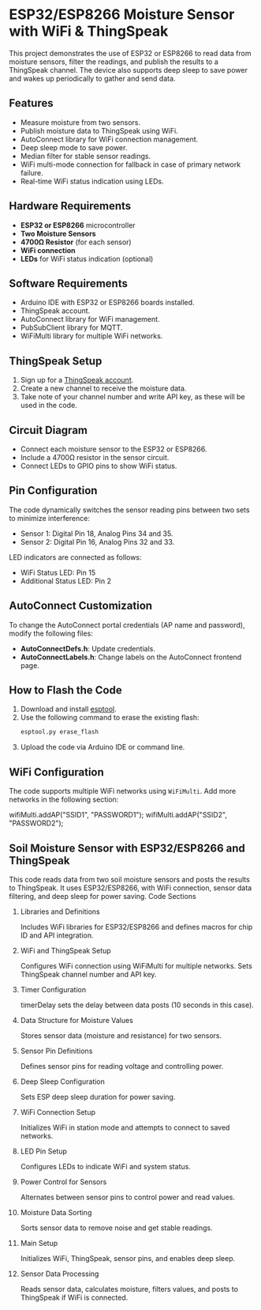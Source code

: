 # ESP32/ESP8266 Moisture Sensor with WiFi & ThingSpeak

This project demonstrates the use of ESP32 or ESP8266 to read data from moisture sensors, filter the readings, and publish the results to a ThingSpeak channel. The device also supports deep sleep to save power and wakes up periodically to gather and send data.

## Features

- Measure moisture from two sensors.
- Publish moisture data to ThingSpeak using WiFi.
- AutoConnect library for WiFi connection management.
- Deep sleep mode to save power.
- Median filter for stable sensor readings.
- WiFi multi-mode connection for fallback in case of primary network failure.
- Real-time WiFi status indication using LEDs.

## Hardware Requirements

- **ESP32 or ESP8266** microcontroller
- **Two Moisture Sensors**
- **4700Ω Resistor** (for each sensor)
- **WiFi connection**
- **LEDs** for WiFi status indication (optional)

## Software Requirements

- Arduino IDE with ESP32 or ESP8266 boards installed.
- ThingSpeak account.
- AutoConnect library for WiFi management.
- PubSubClient library for MQTT.
- WiFiMulti library for multiple WiFi networks.

## ThingSpeak Setup

1. Sign up for a [ThingSpeak account](https://thingspeak.com).
2. Create a new channel to receive the moisture data.
3. Take note of your channel number and write API key, as these will be used in the code.

## Circuit Diagram

- Connect each moisture sensor to the ESP32 or ESP8266.
- Include a 4700Ω resistor in the sensor circuit.
- Connect LEDs to GPIO pins to show WiFi status.

## Pin Configuration

The code dynamically switches the sensor reading pins between two sets to minimize interference:

- Sensor 1: Digital Pin 18, Analog Pins 34 and 35.
- Sensor 2: Digital Pin 16, Analog Pins 32 and 33.

LED indicators are connected as follows:

- WiFi Status LED: Pin 15
- Additional Status LED: Pin 2

## AutoConnect Customization

To change the AutoConnect portal credentials (AP name and password), modify the following files:

- **AutoConnectDefs.h**: Update credentials.
- **AutoConnectLabels.h**: Change labels on the AutoConnect frontend page.

## How to Flash the Code

1. Download and install [esptool](https://github.com/espressif/esptool).
2. Use the following command to erase the existing flash:
    ```bash
    esptool.py erase_flash
    ```
3. Upload the code via Arduino IDE or command line.

## WiFi Configuration

The code supports multiple WiFi networks using `WiFiMulti`. Add more networks in the following section:

wifiMulti.addAP("SSID1", "PASSWORD1");
wifiMulti.addAP("SSID2", "PASSWORD2");


## Soil Moisture Sensor with ESP32/ESP8266 and ThingSpeak

This code reads data from two soil moisture sensors and posts the results to ThingSpeak. It uses ESP32/ESP8266, with WiFi connection, sensor data filtering, and deep sleep for power saving.
Code Sections
1. Libraries and Definitions

    Includes WiFi libraries for ESP32/ESP8266 and defines macros for chip ID and API integration.

2. WiFi and ThingSpeak Setup

    Configures WiFi connection using WiFiMulti for multiple networks.
    Sets ThingSpeak channel number and API key.

3. Timer Configuration

    timerDelay sets the delay between data posts (10 seconds in this case).

4. Data Structure for Moisture Values

    Stores sensor data (moisture and resistance) for two sensors.

5. Sensor Pin Definitions

    Defines sensor pins for reading voltage and controlling power.

6. Deep Sleep Configuration

    Sets ESP deep sleep duration for power saving.

7. WiFi Connection Setup

    Initializes WiFi in station mode and attempts to connect to saved networks.

8. LED Pin Setup

    Configures LEDs to indicate WiFi and system status.

9. Power Control for Sensors

    Alternates between sensor pins to control power and read values.

10. Moisture Data Sorting

    Sorts sensor data to remove noise and get stable readings.

11. Main Setup

    Initializes WiFi, ThingSpeak, sensor pins, and enables deep sleep.

12. Sensor Data Processing

    Reads sensor data, calculates moisture, filters values, and posts to ThingSpeak if WiFi is connected.


